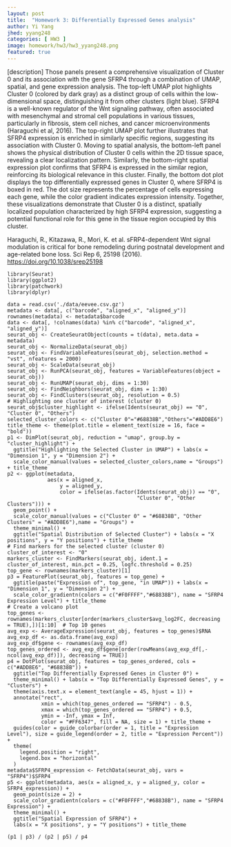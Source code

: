 ```yaml
---
layout: post
title:  "Homework 3: Differentially Expressed Genes analysis"
author: Yi Yang 
jhed: yyang248
categories: [ HW3 ]
image: homework/hw3/hw3_yyang248.png
featured: true
---
```


[description]
Those panels present a comprehensive visualization of Cluster 0 and its association with the gene SFRP4 through a combination of UMAP, spatial, and gene expression analysis. The top-left UMAP plot highlights Cluster 0 (colored by dark gray) as a distinct group of cells within the low-dimensional space, distinguishing it from other clusters (light blue). SFRP4 is a well-known regulator of the Wnt signaling pathway, often associated with mesenchymal and stromal cell populations in various tissues, particularly in fibrosis, stem cell niches, and cancer microenvironments (Haraguchi et al, 2016). The top-right UMAP plot further illustrates that SFRP4 expression is enriched in similarly specific regions, suggesting its association with Cluster 0. Moving to spatial analysis, the bottom-left panel shows the physical distribution of Cluster 0 cells within the 2D tissue space, revealing a clear localization pattern. Similarly, the bottom-right spatial expression plot confirms that SFRP4 is expressed in the similar region, reinforcing its biological relevance in this cluster. Finally, the bottom dot plot displays the top differentially expressed genes in Cluster 0, where SFRP4 is boxed in red. The dot size represents the percentage of cells expressing each gene, while the color gradient indicates expression intensity. Together, these visualizations demonstrate that Cluster 0 is a distinct, spatially localized population characterized by high SFRP4 expression, suggesting a potential functional role for this gene in the tissue region occupied by this cluster.

Haraguchi, R., Kitazawa, R., Mori, K. et al. sFRP4-dependent Wnt signal modulation is critical for bone remodeling during postnatal development and age-related bone loss. Sci Rep 6, 25198 (2016). https://doi.org/10.1038/srep25198

```{r}
library(Seurat)
library(ggplot2)
library(patchwork)
library(dplyr)

data = read.csv('./data/eevee.csv.gz')
metadata <- data[, c("barcode", "aligned_x", "aligned_y")]
rownames(metadata) <- metadata$barcode
data <- data[, !colnames(data) %in% c("barcode", "aligned_x", "aligned_y")]
seurat_obj <- CreateSeuratObject(counts = t(data), meta.data = metadata)
seurat_obj <- NormalizeData(seurat_obj)
seurat_obj <- FindVariableFeatures(seurat_obj, selection.method = "vst", nfeatures = 2000)
seurat_obj <- ScaleData(seurat_obj)
seurat_obj <- RunPCA(seurat_obj, features = VariableFeatures(object = seurat_obj))
seurat_obj <- RunUMAP(seurat_obj, dims = 1:30)
seurat_obj <- FindNeighbors(seurat_obj, dims = 1:30)
seurat_obj <- FindClusters(seurat_obj, resolution = 0.5)
# Highlighting one cluster of interest (cluster 0)
seurat_obj$cluster_highlight <- ifelse(Idents(seurat_obj) == "0", "Cluster 0", "Others")
selected_cluster_colors <- c("Cluster 0"="#68838B","Others"="#ADD8E6")
title_theme <- theme(plot.title = element_text(size = 16, face = "bold"))
p1 <- DimPlot(seurat_obj, reduction = "umap", group.by = "cluster_highlight") + 
  ggtitle("Highlighting the Selected Cluster in UMAP") + labs(x = "Dimension 1", y = "Dimension 2") + 
  scale_color_manual(values = selected_cluster_colors,name = "Groups") + title_theme
p2 <- ggplot(metadata, 
             aes(x = aligned_x, 
                 y = aligned_y,
                 color = ifelse(as.factor(Idents(seurat_obj)) == "0", 
                                          "Cluster 0", "Other Clusters"))) +
  geom_point() +
  scale_color_manual(values = c("Cluster 0" = "#68838B", "Other Clusters" = "#ADD8E6"),name = "Groups") +
  theme_minimal() + 
  ggtitle("Spatial Distribution of Selected Cluster") + labs(x = "X positions", y = "Y positions") + title_theme
# Find markers for the selected cluster (cluster 0)
cluster_of_interest <- "0"
markers_cluster <- FindMarkers(seurat_obj, ident.1 = cluster_of_interest, min.pct = 0.25, logfc.threshold = 0.25)
top_gene <- rownames(markers_cluster)[1]  
p3 = FeaturePlot(seurat_obj, features = top_gene) + 
  ggtitle(paste("Expression of", top_gene, "in UMAP")) + labs(x = "Dimension 1", y = "Dimension 2") +
  scale_color_gradientn(colors = c("#F0FFFF","#68838B"), name = "SFRP4 Expression Level") + title_theme
# Create a volcano plot
top_genes <- rownames(markers_cluster[order(markers_cluster$avg_log2FC, decreasing = TRUE),])[1:10]  # Top 10 genes
avg_exp <- AverageExpression(seurat_obj, features = top_genes)$RNA
avg_exp_df <- as.data.frame(avg_exp)
avg_exp_df$gene <- rownames(avg_exp_df)
top_genes_ordered <- avg_exp_df$gene[order(rowMeans(avg_exp_df[,-ncol(avg_exp_df)]), decreasing = TRUE)]
p4 = DotPlot(seurat_obj, features = top_genes_ordered, cols = c("#ADD8E6", "#68838B")) +
  ggtitle("Top Differentially Expressed Genes in Cluster 0") +
  theme_minimal() + labs(x = "Top Differentially Expressed Genes", y = "Clusters") + 
  theme(axis.text.x = element_text(angle = 45, hjust = 1)) + 
  annotate("rect", 
           xmin = which(top_genes_ordered == "SFRP4") - 0.5, 
           xmax = which(top_genes_ordered == "SFRP4") + 0.5, 
           ymin = -Inf, ymax = Inf, 
           color = "#FF6347", fill = NA, size = 1) + title_theme +
  guides(color = guide_colorbar(order = 1, title = "Expression Level"), size = guide_legend(order = 2, title = "Expression Percent")) +  
  theme(
    legend.position = "right",
    legend.box = "horizontal" 
  )
metadata$SFRP4_expression <- FetchData(seurat_obj, vars = "SFRP4")$SFRP4
p5 <- ggplot(metadata, aes(x = aligned_x, y = aligned_y, color = SFRP4_expression)) +
  geom_point(size = 2) +
  scale_color_gradientn(colors = c("#F0FFFF","#68838B"), name = "SFRP4 Expression") +
  theme_minimal() +
  ggtitle("Spatial Expression of SFRP4") +
  labs(x = "X positions", y = "Y positions") + title_theme 

(p1 | p3) / (p2 | p5) / p4
```

